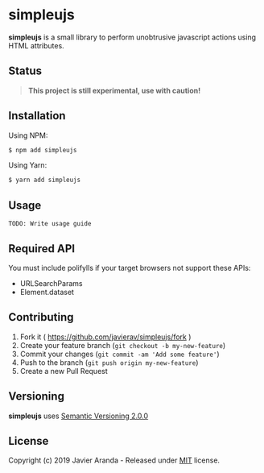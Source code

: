 # simpleujs

**simpleujs** is a small library to perform unobtrusive javascript actions using HTML attributes.


## Status

> **This project is still experimental, use with caution!**


## Installation

Using NPM:

```bash
$ npm add simpleujs
```

Using Yarn:

```bash
$ yarn add simpleujs
```


## Usage

```
TODO: Write usage guide
```

## Required API

You must include polifylls if your target browsers not support these APIs:

* URLSearchParams
* Element.dataset


## Contributing

1. Fork it ( https://github.com/javierav/simpleujs/fork )
2. Create your feature branch (`git checkout -b my-new-feature`)
3. Commit your changes (`git commit -am 'Add some feature'`)
4. Push to the branch (`git push origin my-new-feature`)
5. Create a new Pull Request


## Versioning

**simpleujs** uses [Semantic Versioning 2.0.0](http://semver.org)


## License

Copyright (c) 2019 Javier Aranda - Released under [MIT](LICENSE) license.
